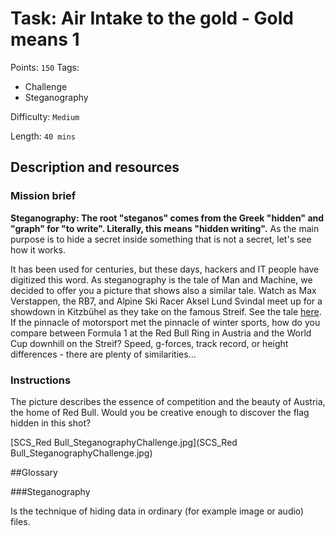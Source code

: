 # Task: Air Intake to the gold - Gold means 1
Points: `150`
Tags:
  - Challenge
  - Steganography

Difficulty: `Medium`

Length: `40 mins`

## Description and resources

### Mission brief
**Steganography: The root "steganos" comes from the Greek "hidden" and "graph" for "to write". Literally, this means "hidden writing".** As the main purpose is to hide a secret inside something that is not a secret, let's see how it works.

It has been used for centuries, but these days, hackers and IT people have digitized this word. As steganography is the tale of Man and Machine, we decided to offer you a picture that shows also a similar tale. Watch as Max Verstappen, the RB7, and Alpine Ski Racer Aksel Lund Svindal meet up for a showdown in Kitzbühel as they take on the famous Streif. See the tale [here](https://www.youtube.com/watch?v=gkwoK0EfKdc). If the pinnacle of motorsport met the pinnacle of winter sports, how do you compare between Formula 1 at the Red Bull Ring in Austria and the World Cup downhill on the Streif? Speed, g-forces, track record, or height differences - there are plenty of similarities...

### Instructions
The picture describes the essence of competition and the beauty of Austria, the home of Red Bull. Would you be creative enough to discover the flag hidden in this shot?

[SCS_Red Bull_SteganographyChallenge.jpg](SCS_Red Bull_SteganographyChallenge.jpg)

##Glossary

###Steganography

Is the technique of hiding data in ordinary (for example image or audio) files.